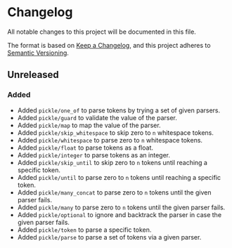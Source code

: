 # Changelog

All notable changes to this project will be documented in this file.

The format is based on [Keep a Changelog](https://keepachangelog.com/en/1.1.0/), and this project adheres to
[Semantic Versioning](https://semver.org/spec/v2.0.0.html).

## Unreleased

### Added

-   Added `pickle/one_of` to parse tokens by trying a set of given parsers.
-   Added `pickle/guard` to validate the value of the parser.
-   Added `pickle/map` to map the value of the parser.
-   Added `pickle/skip_whitespace` to skip zero to `n` whitespace tokens.
-   Added `pickle/whitespace` to parse zero to `n` whitespace tokens.
-   Added `pickle/float` to parse tokens as a float.
-   Added `pickle/integer` to parse tokens as an integer.
-   Added `pickle/skip_until` to skip zero to `n` tokens until reaching a specific token.
-   Added `pickle/until` to parse zero to `n` tokens until reaching a specific token.
-   Added `pickle/many_concat` to parse zero to `n` tokens until the given parser fails.
-   Added `pickle/many` to parse zero to `n` tokens until the given parser fails.
-   Added `pickle/optional` to ignore and backtrack the parser in case the given parser fails.
-   Added `pickle/token` to parse a specific token.
-   Added `pickle/parse` to parse a set of tokens via a given parser.
